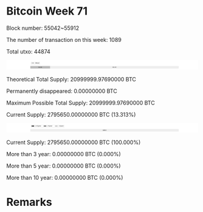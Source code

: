 # Bitcoin Week 71

Block number: 55042~55912

The number of transaction on this week: 1089

Total utxo: 44874

![](../images/mined_week71.png)

Theoretical Total Supply: 20999999.97690000 BTC

Permanently disappeared: 0.00000000 BTC

Maximum Possible Total Supply: 20999999.97690000 BTC

Current Supply: 2795650.00000000 BTC (13.313%)

![](../images/year_week71.png)


Current Supply: 2795650.00000000 BTC (100.000%)

More than 3 year: 0.00000000 BTC (0.000%)

More than 5 year: 0.00000000 BTC (0.000%)

More than 10 year: 0.00000000 BTC (0.000%)

# Remarks

